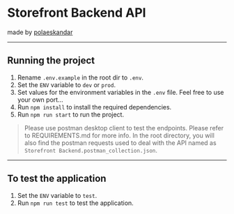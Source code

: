 # Storefront Backend API

made by [polaeskandar](https://github.com/polaeskandar)

---

## Running the project

1. Rename `.env.example` in the root dir to `.env`.
2. Set the `ENV` variable to `dev` or `prod`.
3. Set values for the environment variables in the `.env` file. Feel free to use your own port...
4. Run `npm install` to install the required dependencies.
5. Run `npm run start` to run the project.

> Please use postman desktop client to test the endpoints.
> Please refer to REQUIREMENTS.md for more info.
> In the root directory, you will also find the postman requests used to deal with the API named as `Storefront Backend.postman_collection.json`.

---

## To test the application

1. Set the `ENV` variable to `test`.
2. Run `npm run test` to test the application.
